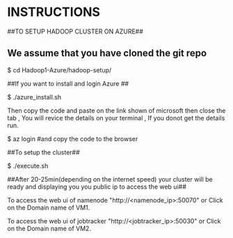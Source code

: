 # INSTRUCTIONS
##TO SETUP HADOOP CLUSTER ON AZURE##
## We assume that you have cloned the git repo
$ cd Hadoop1-Azure/hadoop-setup/

##If you want to install and login Azure ##

$ ./azure_install.sh

Then copy the code and paste on the link shown of microsoft then close the tab , You will revice the details on your terminal , If you donot get the details run.

$ az login #and copy the code to the browser

##To setup the cluster##

$ ./execute.sh

##After 20-25min(depending on the internet speed) your cluster will be ready and displaying you you public ip to access the web ui##

To access the web ui of namenode "http://<namenode_ip>:50070"
or
Click on the Domain name of  VM1.

To access the web ui of jobtracker "http://<jobtracker_ip>:50030"
or
Click on the Domain name of  VM2.
